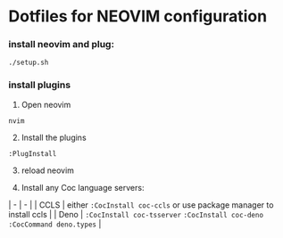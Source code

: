 # Dotfiles for NEOVIM configuration

### install neovim and plug:

```
./setup.sh
```

### install plugins
1. Open neovim
```
nvim
```
2. Install the plugins
```
:PlugInstall
```
3. reload neovim

4. Install any Coc language servers:

| - | - |
| CCLS | either `:CocInstall coc-ccls` or use package manager to install ccls |
| Deno | `:CocInstall coc-tsserver` `:CocInstall coc-deno` `:CocCommand
deno.types` |
